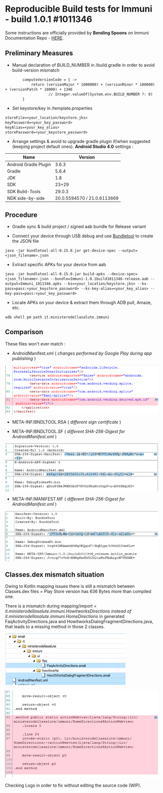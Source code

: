 # Reproducible Build tests for Immuni - build 1.0.1 #1011346

Some instructions are officially provided by **Bending Spoons** on Immuni Documentation Repo - [HERE](https://github.com/immuni-app/immuni-documentation/blob/master/Technology%20Description.md#reproducible-builds).

## Preliminary Measures

- Manual declaration of BUILD_NUMBER in <project>/build.gradle in order to avoid build-version mismatch

```
        computeVersionCode = { ->
            return (versionMajor * 1000000) + (versionMinor * 100000) + (versionPatch * 10000) + 1346
                    // Integer.valueOf(System.env.BUILD_NUMBER ?: 0)
        }
```

- Set keystore/key in <project>/template.properties

```
storeFile=<your_location/keystore.jks>
keyPassword=<your_key_password>
keyAlias=<your_key_alias>
storePassword=<your_keystore_password>
```
		
- Arrange settings & avoid to upgrade gradle plugin if/when suggested (keeping project default ones). **Android Studio 4.0** settings : 

Name | Version
-----|--------
Android Gradle Plugin | 3.6.3
Gradle | 5.6.4
JDK | 1.8
SDK | 23+29
SDK Build-Tools | 29.0.3
NDK side-by-side | 20.0.5594570 / 21.0.6113669

## Procedure

- Gradle sync & build project / signed aab bundle for Release variant

- Connect your device through USB debug and use [Bundletool](https://developer.android.com/studio/command-line/bundletool) to create the JSON file

```
java -jar bundletool-all-0.15.0.jar get-device-spec --output=<json_filename>.json
```

- Extract specific APKs for your device from aab

```
java -jar bundletool-all-0.15.0.jar build-apks --device-spec=<json_filename>.json --bundle=Immuni-1.0.1build1011346-release.aab --output=Immuni_1011346.apks --ks=<your_location/keystore.jks> --ks-pass=pass:<your_keystore_password> --ks-key-alias=<your_key_alias> --key-pass=pass:<your_key_password>
```

- Locate APKs on your device & extract them through ADB pull, Amaze, etc.

```
adb shell pm path it.ministerodellasalute.immuni
```

## Comparison

These files won't ever match :

- AndroidManifest.xml ( _changes performed by Google Play during app publishing_ )

![](photo_androidmanifest_xml.png)

- META-INF/BNDLTOOL.RSA ( _different sign certificate_ )

- META-INF/BNDLTOOL.SF ( _different SHA-256-Digest for AndroidManifest.xml_ )

![](photo_bdnltool_sf.png)

- META-INF/MANIFEST.MF ( _different SHA-256-Digest for AndroidManifest.xml_ )

![](photo_manifest_mf.png)


## Classes.dex mismatch situation

Owing to Kotlin mapping issues there is still a mismatch between Classes.dex files = Play Store version has 636 Bytes more than compiled one.

There is a mismatch during mapping/import = _it.ministerodellasalute.immuni.HowitworksDirections instead of it.ministerodellasalute.immuni.HomeDirections_ in generated FaqActivityDirections.java and HowitworksDialogFragmentDirections.java, that leads to a missing method in those 2 classes.

![](photo_smalichk.png) 

![](photo_actionwebview.png)

Checking Logs in order to fix without editing the source code (WIP).




